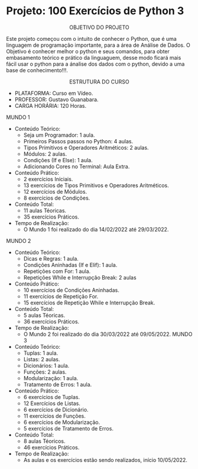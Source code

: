 # Projeto:  100 Exercícios de Python 3

<p align="center"> OBJETIVO DO PROJETO </p>
Este projeto começou com o intuito de conhecer o Python, que é uma linguagem de programação importante,
para a área de Análise de Dados. O Objetivo é conhecer melhor o python e seus comandos, para obter embasamento teórico e prático da linguaguem,
desse modo ficará mais fácil usar o python para a ánalise dos dados com o python, devido a uma base de conhecimento!!!.

<p> </p>
<p align=center> ESTRUTURA DO CURSO </p>

 - PLATAFORMA: Curso em Vídeo.
 - PROFESSOR:  Gustavo Guanabara.
 - CARGA HORÁRIA: 120 Horas.

MUNDO 1
 - Conteúdo Teórico: 
   - Seja um Programador: 1 aula. 
   - Primeiros Passos passos no Python: 4 aulas. 
   - Tipos Primitivos e Operadores Aritméticos: 2 aulas. 
   - Módulos: 2 aulas. 
   - Condições (If e Else): 1 aula.
   - Adicionando Cores no Terminal:  Aula Extra.
 - Conteúdo Prático:
   - 2 exercícios Iníciais.
   - 13 exercícios de Tipos Primitivos e Operadores Aritméticos.
   - 12 exercícios de Módulos.
   - 8 exercícios de Condições.
- Conteúdo Total:
   - 11 aulas Téoricas.
   - 35 exercícios Práticos. 
- Tempo de Realização:
   - O Mundo 1 foi realizado do dia 14/02/2022 até 29/03/2022.

MUNDO 2
 - Conteúdo Teórico: 
   - Dicas e Regras: 1 aula.
   - Condições Aninhadas (If e Elif): 1 aula. 
   - Repetições com For: 1 aula.
   - Repetições While e  Interrupção Break: 2 aulas
 - Conteúdo Prático:
   - 10 exercícios de Condições Aninhadas.
   - 11 exercícios de Repetição For.
   - 15 exercícios de Repetição While e Interrupção Break.
- Conteúdo Total:
   - 5 aulas Téoricas.
   - 36 exercícios Práticos. 
- Tempo de Realização:
   - O Mundo 2 foi realizado do dia 30/03/2022 até 09/05/2022. 
MUNDO 3
 - Conteúdo Teórico: 
   - Tuplas: 1 aula. 
   - Listas: 2 aulas. 
   - Dicionários: 1 aula. 
   - Funções: 2 aulas. 
   - Modularização: 1 aula.
   - Tratamento de Erros: 1 aula.
 - Conteúdo Prático:
   - 6 exercícios de Tuplas.
   - 12 Exercícios de Listas.
   - 6 exercícios de Dicionário.
   - 11 exercícios de Funções.
   - 6 exercícios de Modularização.
   - 5 exercícios de Tratamento de Erros.
- Conteúdo Total:
   - 8 aulas Téoricos.
   - 46 exercícios Práticos. 
- Tempo de Realização:
   - As aulas e os exercícios estão sendo realizados, início 10/05/2022.
